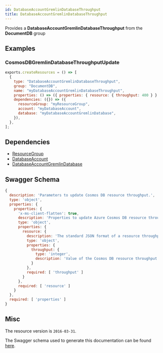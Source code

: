```yaml
---
id: DatabaseAccountGremlinDatabaseThroughput
title: DatabaseAccountGremlinDatabaseThroughput
---
```

Provides a **DatabaseAccountGremlinDatabaseThroughput** from the **DocumentDB** group
## Examples
### CosmosDBGremlinDatabaseThroughputUpdate
```js
exports.createResources = () => [
  {
    type: "DatabaseAccountGremlinDatabaseThroughput",
    group: "DocumentDB",
    name: "myDatabaseAccountGremlinDatabaseThroughput",
    properties: () => ({ properties: { resource: { throughput: 400 } } }),
    dependencies: ({}) => ({
      resourceGroup: "myResourceGroup",
      account: "myDatabaseAccount",
      database: "myDatabaseAccountGremlinDatabase",
    }),
  },
];

```
## Dependencies
- [ResourceGroup](../Resources/ResourceGroup.md)
- [DatabaseAccount](../DocumentDB/DatabaseAccount.md)
- [DatabaseAccountGremlinDatabase](../DocumentDB/DatabaseAccountGremlinDatabase.md)
## Swagger Schema
```js
{
  description: 'Parameters to update Cosmos DB resource throughput.',
  type: 'object',
  properties: {
    properties: {
      'x-ms-client-flatten': true,
      description: 'Properties to update Azure Cosmos DB resource throughput.',
      type: 'object',
      properties: {
        resource: {
          description: 'The standard JSON format of a resource throughput',
          type: 'object',
          properties: {
            throughput: {
              type: 'integer',
              description: 'Value of the Cosmos DB resource throughput'
            }
          },
          required: [ 'throughput' ]
        }
      },
      required: [ 'resource' ]
    }
  },
  required: [ 'properties' ]
}
```
## Misc
The resource version is `2016-03-31`.

The Swagger schema used to generate this documentation can be found [here](https://github.com/Azure/azure-rest-api-specs/tree/main/specification/cosmos-db/resource-manager/Microsoft.DocumentDB/stable/2016-03-31/cosmos-db.json).

